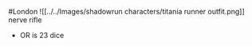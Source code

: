 #London
![[../../Images/shadowrun characters/titania runner outfit.png]]
nerve rifle 

- OR is 23 dice